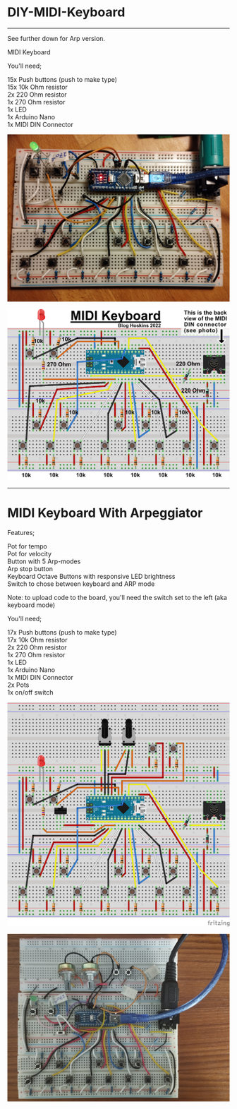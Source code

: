 # DIY-MIDI-Keyboard 
_____________________________________________________________________


See further down for Arp version.

MIDI Keyboard

You'll need;

15x   Push buttons (push to make type)<br />
15x   10k Ohm resistor<br />
2x     220 Ohm resistor<br />
1x     270 Ohm resistor<br />
1x     LED<br />
1x     Arduino Nano<br />
1x     MIDI DIN Connector<br />

![MIDI Keyboard image](DIY_midi_Keyboard.jpg)

![fritzing keyboard image](Arduino_MIDI_Keyboard_bb.png)


_____________________________________________________________________

# MIDI Keyboard With Arpeggiator

Features;

Pot for tempo<br />
Pot for velocity<br />
Button with 5 Arp-modes<br />
Arp stop button<br />
Keyboard Octave Buttons with responsive LED brightness<br />
Switch to chose between keyboard and ARP mode  <br />


Note: to upload code to the board, you'll need the switch set to the left (aka keyboard mode)


You'll need;

17x   Push buttons (push to make type)<br />
17x   10k Ohm resistor<br />
2x     220 Ohm resistor<br />
1x     270 Ohm resistor<br />
1x     LED<br />
1x     Arduino Nano<br />
1x     MIDI DIN Connector<br />
2x     Pots <br />
1x     on/off switch<br />

![Fritzing image](Arduino_MIDI_Keyboard_plus_ARP_bb.png)

![breadboard midi arp image](arduino_midi_arp.jpg)